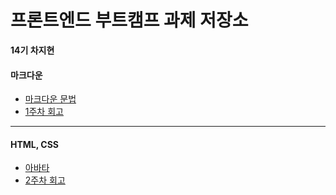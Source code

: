 # 프론트엔드 부트캠프 과제 저장소

**14기 차지현**

#### 마크다운

- [마크다운 문법](./src/md/markdown.md)
- [1주차 회고](./src/md/week1-retrospect.md)

---

#### HTML, CSS

- [아바타](./src/avatars/avatars.html)
- [2주차 회고](./src/md/week2-retrospect.md)
